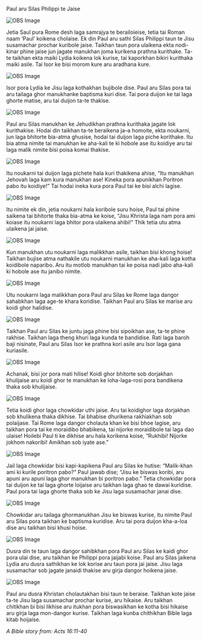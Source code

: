 Paul aru Silas Philippi te Jaise

![OBS Image](https://cdn.door43.org/obs/jpg/360px/obs-en-47-01.jpg)

Jetia Saul pura Rome desh laga samrajya te berailoieise, tetia tai Roman naam ‘Paul’ koikena cholaise. Ek din Paul aru sathi Silas Philippi taun te Jisu susamachar prochar kuribole jaise. Taikhan taun pora ulaikena ekta nodi-kinar phine jaise jun jagate manukhan joma kurikena prathna kurithake. Ta-te taikhan ekta maiki Lydia koikena lok kurise, tai kaporkhan bikiri kurithaka maiki asile. Tai Isor ke bisi morom kure aru aradhana kure. 

![OBS Image](https://cdn.door43.org/obs/jpg/360px/obs-en-47-02.jpg)

Isor pora Lydia ke Jisu laga kothakhan bujibole dise. Paul aru Silas pora tai aru tailaga ghor manukhanke baptisma kuri dise. Tai pora duijon ke  tai laga ghorte matise, aru tai duijon ta-te thakise. 

![OBS Image](https://cdn.door43.org/obs/jpg/360px/obs-en-47-03.jpg)

Paul aru Silas manukhan ke Jehudikhan prathna kurithaka jagate lok kurithakise. Hodai din taikhan ta-te beraikena ja–a homoite, ekta noukarni, jun laga bhitorte bia-atma ghusise, hodai tai duijon laga piche korithake. Itu bia atma nimite tai manukhan ke aha-kali te ki hobole ase itu koidiye aru tai laga malik nimite bisi poisa komai thakise. 

![OBS Image](https://cdn.door43.org/obs/jpg/360px/obs-en-47-04.jpg)

Itu noukarni tai duijon laga pichete hala kuri thakikena ahise, “Itu manukhan Jehovah laga kam kura manukhan ase! Kineka pora apunikhan Poritron pabo itu koidiye!” Tai hodai ineka kura pora Paul tai ke bisi alchi lagise.

![OBS Image](https://cdn.door43.org/obs/jpg/360px/obs-en-47-05.jpg)

Itu nimite ek din, jetia noukarni hala koribole suru hoise, Paul tai phine saikena tai bhitorte thaka bia-atma ke koise, “Jisu Khrista laga nam pora ami koiase itu noukarni laga bhitor pora ulaikena ahibi!” Thik tetia utu atma ulaikena jai jaise.

![OBS Image](https://cdn.door43.org/obs/jpg/360px/obs-en-47-06.jpg)

Kun manukhan utu noukarni laga malikkhan asile, taikhan bisi khong hoise!  Taikhan bujise atma nathakile utu noukarni manukhan ke aha-kali laga kotha koidibole naparibo. Aru itu motlob manukhan tai ke poisa nadi jabo aha-kali ki hobole ase itu janibo nimite.

![OBS Image](https://cdn.door43.org/obs/jpg/360px/obs-en-47-07.jpg)

Utu noukarni laga malikkhan pora Paul aru Silas ke Rome laga dangor sahabkhan laga age-te khara koridise. Taikhan Paul aru Silas ke marise aru koidi ghor halidise.

![OBS Image](https://cdn.door43.org/obs/jpg/360px/obs-en-47-08.jpg)

Taikhan Paul aru Silas ke juntu jaga phine bisi sipoikhan ase, ta-te phine rakhise. Taikhan laga theng khuri laga kunda te bandidise. Rati laga baroh baji nisinate, Paul aru Silas Isor ke prathna kori asile aru Isor laga gana kuriasile.

![OBS Image](https://cdn.door43.org/obs/jpg/360px/obs-en-47-09.jpg)

Achanak, bisi jor pora mati hilise! Koidi ghor bhitorte sob dorjakhan khulijaise aru koidi ghor te manukhan ke loha-laga-rosi pora bandikena thaka sob khulijaise.

![OBS Image](https://cdn.door43.org/obs/jpg/360px/obs-en-47-10.jpg)

Tetia koidi ghor laga chowkidar uthi jaise. Aru tai koidighor laga dorjakhan sob khulikena thaka dikhise. Tai bhabise dhurikena rakhiakhan sob polaijase.  Tai Rome laga dangor cholauta khan ke bisi bhoe lagise, aru taikhan pora tai ke moraidibo bhabikena, tai nijorke moraidibole tai laga dao ulaise! Hoilebi Paul ti  ke dikhise aru hala korikena koise, “Rukhibi! Nijorke jokhom nakoribi! Amikhan sob iyate ase.” 

![OBS Image](https://cdn.door43.org/obs/jpg/360px/obs-en-47-11.jpg)

Jail laga chowkidar bisi kapi-kapikena Paul aru Silas ke hutise: “Malik-khan ami ki kurile poritron pabo?” Paul jawab dise; “Jisu ke biswas koribi, aru apuni aru apuni laga ghor manukhan bi poritron pabo.” Tetia chowkidar pora tai duijon ke tai laga ghorte loijaise aru taikhan laga ghao te dawai kuridise.  Paul pora tai laga ghorte thaka sob ke Jisu laga susamachar janai dise. 

![OBS Image](https://cdn.door43.org/obs/jpg/360px/obs-en-47-12.jpg)

Chowkidar aru tailaga ghormanukhan Jisu ke biswas kurise, itu nimite Paul aru Silas pora taikhan ke baptisma kuridise. Aru tai pora duijon kha-a-loa dise aru taikhan bisi khusi hoise. 

![OBS Image](https://cdn.door43.org/obs/jpg/360px/obs-en-47-13.jpg)

Dusra din te taun laga dangor sahibkhan pora Paul aru Silas ke kaidi ghor pora ulai dise, aru taikhan ke Philippi pora jaijabi koise. Paul aru Silas jaikena Lydia aru dusra sathikhan ke lok korise aru taun pora jai jaise. Jisu laga susamachar sob jagate janaidi thakise aru girja dangor hoikena jaise. 

![OBS Image](https://cdn.door43.org/obs/jpg/360px/obs-en-47-14.jpg)

Paul aru dusra Khristan cholautakhan bisi taun te beraise. Taikhan kote jaise ta-te Jisu laga susamachar prochar kurise, aru hikaise. Aru taikhan chitikhan bi bisi likhise aru itukhan pora biswasikhan ke kotha bisi hikaise aru girja laga mon-dangor kurise. Taikhan laga kunba chithikhan Bible laga kitab hoijaise.

_A Bible story from: Acts 16:11-40_


